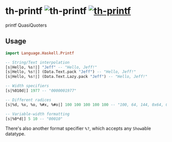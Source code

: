 # th-printf ![th-printf](https://github.com/pikajude/th-printf/actions/workflows/haskell-ci.yml/badge.svg) [![th-printf](https://img.shields.io/hackage/v/th-printf)](https://hackage.haskell.org/package/th-printf)

printf QuasiQuoters

## Usage

```haskell
import Language.Haskell.Printf

-- String/Text interpolation
[s|Hello, %s!|] "Jeff" -- "Hello, Jeff!"
[s|Hello, %s!|] (Data.Text.pack "Jeff") -- "Hello, Jeff!"
[s|Hello, %s!|] (Data.Text.Lazy.pack "Jeff") -- "Hello, Jeff!"

-- Width specifiers
[s|%010d|] 1977 -- "0000001977"

-- Different radices
[s|%d, %x, %o, %#x, %#o|] 100 100 100 100 100 -- "100, 64, 144, 0x64, 0144"

-- Variable-width formatting
[s|%0*d|] 5 10 -- "00010"
```

There's also another format specifier `%?`, which accepts any `Show`able datatype.
